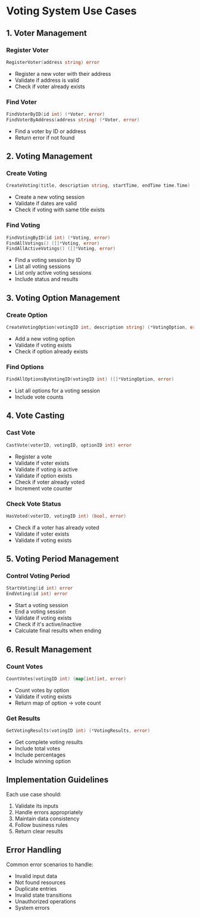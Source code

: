 # Voting System Use Cases

## 1. Voter Management

### Register Voter
```go
RegisterVoter(address string) error
```
- Register a new voter with their address
- Validate if address is valid
- Check if voter already exists

### Find Voter
```go
FindVoterByID(id int) (*Voter, error)
FindVoterByAddress(address string) (*Voter, error)
```
- Find a voter by ID or address
- Return error if not found

## 2. Voting Management

### Create Voting
```go
CreateVoting(title, description string, startTime, endTime time.Time) (*Voting, error)
```
- Create a new voting session
- Validate if dates are valid
- Check if voting with same title exists

### Find Voting
```go
FindVotingByID(id int) (*Voting, error)
FindAllVotings() ([]*Voting, error)
FindAllActiveVotings() ([]*Voting, error)
```
- Find a voting session by ID
- List all voting sessions
- List only active voting sessions
- Include status and results

## 3. Voting Option Management

### Create Option
```go
CreateVotingOption(votingID int, description string) (*VotingOption, error)
```
- Add a new voting option
- Validate if voting exists
- Check if option already exists

### Find Options
```go
FindAllOptionsByVotingID(votingID int) ([]*VotingOption, error)
```
- List all options for a voting session
- Include vote counts

## 4. Vote Casting

### Cast Vote
```go
CastVote(voterID, votingID, optionID int) error
```
- Register a vote
- Validate if voter exists
- Validate if voting is active
- Validate if option exists
- Check if voter already voted
- Increment vote counter

### Check Vote Status
```go
HasVoted(voterID, votingID int) (bool, error)
```
- Check if a voter has already voted
- Validate if voter exists
- Validate if voting exists

## 5. Voting Period Management

### Control Voting Period
```go
StartVoting(id int) error
EndVoting(id int) error
```
- Start a voting session
- End a voting session
- Validate if voting exists
- Check if it's active/inactive
- Calculate final results when ending

## 6. Result Management

### Count Votes
```go
CountVotes(votingID int) (map[int]int, error)
```
- Count votes by option
- Validate if voting exists
- Return map of option -> vote count

### Get Results
```go
GetVotingResults(votingID int) (*VotingResults, error)
```
- Get complete voting results
- Include total votes
- Include percentages
- Include winning option

## Implementation Guidelines

Each use case should:
1. Validate its inputs
2. Handle errors appropriately
3. Maintain data consistency
4. Follow business rules
5. Return clear results

## Error Handling

Common error scenarios to handle:
- Invalid input data
- Not found resources
- Duplicate entries
- Invalid state transitions
- Unauthorized operations
- System errors 